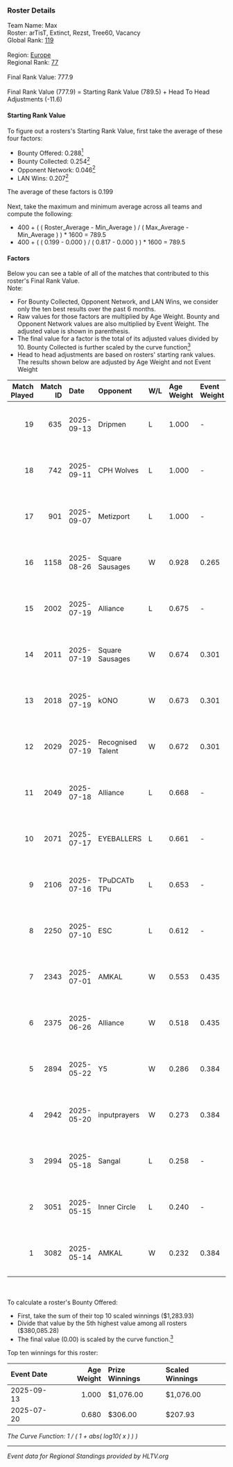 ### Roster Details<br />
Team Name: Max<br />
Roster: arTisT, Extinct, Rezst, Tree60, Vacancy<br />
Global Rank: [119](../../standings_global_2025_10_06.md)<br />
<br />
Region: [Europe]( ../../standings_europe_2025_10_06.md)<br />
Regional Rank: [77]( ../../standings_europe_2025_10_06.md)<br />
<br />
Final Rank Value:  777.9<br />
<br />
Final Rank Value (777.9) = Starting Rank Value (789.5) + Head To Head Adjustments (-11.6)<br />

#### Starting Rank Value<br />
To figure out a rosters's Starting Rank Value, first take the average of these four factors:<br />
- Bounty Offered: 0.288[<sup>1</sup>](#table2)
- Bounty Collected: 0.254[<sup>2</sup>](#table1)
- Opponent Network: 0.046[<sup>2</sup>](#table1)
- LAN Wins: 0.207[<sup>2</sup>](#table1)

The average of these factors is 0.199<br />
<br />
Next, take the maximum and minimum average across all teams and compute the following:<br />
- 400 + ( ( Roster_Average - Min_Average ) / ( Max_Average - Min_Average ) ) * 1600 = 789.5
- 400 + ( ( 0.199 - 0.000 ) / ( 0.817 - 0.000 ) ) * 1600 = 789.5


#### Factors<br />
Below you can see a table of all of the matches that contributed to this roster's Final Rank Value.<br />
Note:<br />

- For Bounty Collected, Opponent Network, and LAN Wins, we consider only the ten best results over the past 6 months.
- Raw values for those factors are multiplied by Age Weight. Bounty and Opponent Network values are also multiplied by Event Weight. The adjusted value is shown in parenthesis.
- The final value for a factor is the total of its adjusted values divided by 10. Bounty Collected is further scaled by the curve function[<sup>3</sup>](#curveFunction)
- Head to head adjustments are based on rosters' starting rank values. The results shown below are adjusted by Age Weight and not Event Weight
<span id="table1"></span><br />


| Match Played | Match ID | Date       | Opponent          | W/L | Age Weight | Event Weight | Bounty Collected | Opponent Network | LAN Wins  | H2H Adj. | Roster                                     |
| -: | -: | :- | :- | :- | :- | :- | :- | :- | :- | -: | :- |
|           19 |      635 | 2025-09-13 | Dripmen           | L   | 1.000      | -            | -                | -                | -         |   -18.86 | arTisT, Extinct, Girafffe, nestee, Vacancy |
|           18 |      742 | 2025-09-11 | CPH Wolves        | L   | 1.000      | -            | -                | -                | -         |   -11.99 | arTisT, Extinct, Girafffe, nestee, Vacancy |
|           17 |      901 | 2025-09-07 | Metizport         | L   | 1.000      | -            | -                | -                | -         |   -12.94 | arTisT, Extinct, nestee, Rezst, Vacancy    |
|           16 |     1158 | 2025-08-26 | Square Sausages   | W   | 0.928      | 0.265        | 0.000 (0.000)    | 0.092 (0.023)    | 0 (0.000) |     8.15 | arTisT, Extinct, nestee, Rezst, Vacancy    |
|           15 |     2002 | 2025-07-19 | Alliance          | L   | 0.675      | -            | -                | -                | -         |    -3.66 | arTisT, Extinct, Rezst, Tree60, Vacancy    |
|           14 |     2011 | 2025-07-19 | Square Sausages   | W   | 0.674      | 0.301        | 0.000 (0.000)    | 0.092 (0.019)    | 1 (0.674) |     6.22 | arTisT, Extinct, Rezst, Tree60, Vacancy    |
|           13 |     2018 | 2025-07-19 | kONO              | W   | 0.673      | 0.301        | 0.000 (0.000)    | 0.333 (0.067)    | 1 (0.673) |    10.07 | arTisT, Extinct, Rezst, Tree60, Vacancy    |
|           12 |     2029 | 2025-07-19 | Recognised Talent | W   | 0.672      | 0.301        | 0.000 (0.000)    | 0.000 (0.000)    | 1 (0.672) |     2.03 | arTisT, Extinct, Rezst, Tree60, Vacancy    |
|           11 |     2049 | 2025-07-18 | Alliance          | L   | 0.668      | -            | -                | -                | -         |    -3.20 | arTisT, Extinct, Rezst, Tree60, Vacancy    |
|           10 |     2071 | 2025-07-17 | EYEBALLERS        | L   | 0.661      | -            | -                | -                | -         |    -2.77 | arTisT, Extinct, MAGILA, shyyne, Vacancy   |
|            9 |     2106 | 2025-07-16 | TPuDCATb TPu      | L   | 0.653      | -            | -                | -                | -         |    -7.03 | Extinct, Girafffe, Rezst, Tree60, Vacancy  |
|            8 |     2250 | 2025-07-10 | ESC               | L   | 0.612      | -            | -                | -                | -         |    -1.95 | arTisT, Extinct, Rezst, Tree60, Vacancy    |
|            7 |     2343 | 2025-07-01 | AMKAL             | W   | 0.553      | 0.435        | 0.004 (0.001)    | 0.558 (0.134)    | 0 (0.000) |     8.61 | arTisT, Extinct, Rezst, Tree60, Vacancy    |
|            6 |     2375 | 2025-06-26 | Alliance          | W   | 0.518      | 0.435        | 0.043 (0.010)    | 0.713 (0.161)    | 0 (0.000) |    14.01 | arTisT, Extinct, Girafffe, Tree60, Vacancy |
|            5 |     2894 | 2025-05-22 | Y5                | W   | 0.286      | 0.384        | 0.006 (0.001)    | 0.342 (0.038)    | 0 (0.000) |     3.53 | arTisT, Extinct, Rezst, Tree60, Vacancy    |
|            4 |     2942 | 2025-05-20 | inputprayers      | W   | 0.273      | 0.384        | 0.000 (0.000)    | 0.000 (0.000)    | 0 (0.000) |     0.88 | arTisT, Extinct, Rezst, Tree60, Vacancy    |
|            3 |     2994 | 2025-05-18 | Sangal            | L   | 0.258      | -            | -                | -                | -         |    -4.94 | arTisT, Extinct, Rezst, Tree60, Vacancy    |
|            2 |     3051 | 2025-05-15 | Inner Circle      | L   | 0.240      | -            | -                | -                | -         |    -0.69 | arTisT, Extinct, Rezst, Tree60, Vacancy    |
|            1 |     3082 | 2025-05-14 | AMKAL             | W   | 0.232      | 0.384        | 0.004 (0.000)    | 0.163 (0.015)    | 0 (0.000) |     2.93 | arTisT, Extinct, Rezst, Tree60, Vacancy    |

<br />
<span id="table2"></span><br />
To calculate a roster's Bounty Offered:<br />

- First, take the sum of their top 10 scaled winnings ($1,283.93)
- Divide that value by the 5th highest value among all rosters ($380,085.28)
- The final value (0.00) is scaled by the curve function.[<sup>3</sup>](#curveFunction)

Top ten winnings for this roster:<br />

| Event Date | Age Weight | Prize Winnings | Scaled Winnings |
| :- | -: | :- | :- |
| 2025-09-13 |      1.000 | $1,076.00      | $1,076.00       |
| 2025-07-20 |      0.680 | $306.00        | $207.93         |


<span id="curveFunction"></span>_The Curve Function: 1 / ( 1 + abs( log10( x ) ) )_<br />

---
_Event data for Regional Standings provided by HLTV.org_<br />
